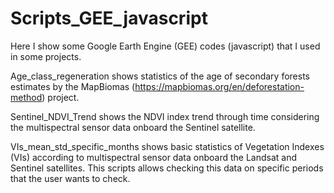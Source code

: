 # Scripts_GEE_javascript

Here I show some Google Earth Engine (GEE) codes (javascript) that I used in some projects.

Age_class_regeneration shows statistics of the age of secondary forests estimates by the MapBiomas (https://mapbiomas.org/en/deforestation-method) project.

Sentinel_NDVI_Trend shows the NDVI index trend through time considering the multispectral sensor data onboard the Sentinel satellite.

VIs_mean_std_specific_months shows basic statistics of Vegetation Indexes (VIs) according to multispectral sensor data onboard the Landsat and Sentinel satellites. This scripts allows checking this data on specific periods that the user wants to check.
